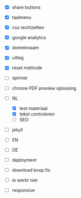- [x] share buttons
- [x] taalmenu
- [x] css rechtzetten
- [x] google analytics
- [x] domeinnaam
- [x] uitleg
- [x] reset methode
- [ ] spinner
- [ ] chrome PDF preview oplossing

- [ ] NL
  - [x] test materiaal
  - [x] tekst controleren
  - [ ] SEO
- [ ] jekyll

- [ ] EN
- [ ] DE

- [ ] deployment
- [ ] download knop fix
- [ ] ie werkt niet
- [ ] responsive

